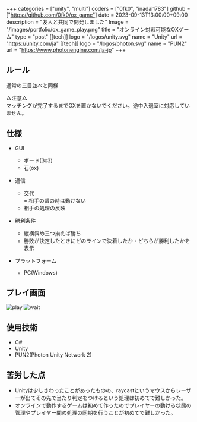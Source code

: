 +++
categories = ["unity", "multi"]
coders = ["0fk0", "inadai1783"]
github = ["https://github.com/0fk0/ox_game"]
date = 2023-09-13T13:00:00+09:00
description = "友人と共同で開発しました"
Image = "/images/portfolio/ox_game_play.png"
title = "オンライン対戦可能なOXゲーム"
type = "post"
[[tech]]
logo = "/logos/unity.svg"
name = "Unity"
url = "https://unity.com/ja"
[[tech]]
logo = "/logos/photon.svg"
name = "PUN2"
url = "https://www.photonengine.com/ja-jp"
+++
## ルール
通常の三目並べと同様  

△注意△  
マッチングが完了するまでOXを置かないでください。途中入退室に対応していません。

## 仕様
- GUI  
    - ボード(3x3)  
    - 石(ox)
- 通信  
    - 交代  
    = 相手の番の時は動けない
    - 相手の処理の反映  
- 勝利条件  
    - 縦横斜め三つ揃えば勝ち
    - 勝敗が決定したときにどのラインで決着したか・どちらが勝利したかを表示

- プラットフォーム  
    - PC(Windows)

## プレイ画面
![play](/images/portfolio/ox_game_play.png)
![wait](/images/portfolio/ox_game_wait.png)

## 使用技術
- C#
- Unity
- PUN2(Photon Unity Network 2)

## 苦労した点
- Unityは少しさわったことがあったものの、raycastというマウスからレーザーが出てその先で当たり判定をつけるという処理は初めてで難しかった。
- オンラインで動作するゲームは初めて作ったのでプレイヤーの動ける状態の管理やプレイヤー間の処理の同期を行うことが初めてで難しかった。